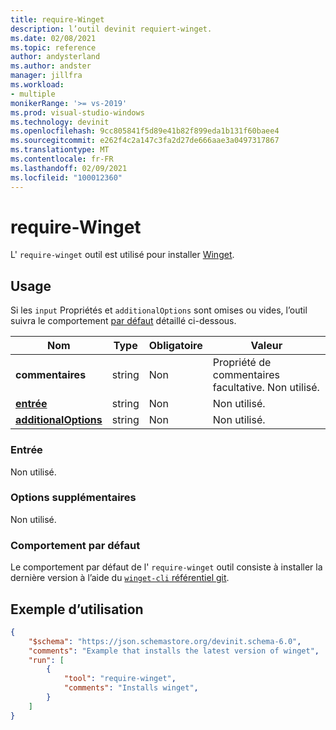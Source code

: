 ```yaml
---
title: require-Winget
description: l’outil devinit requiert-winget.
ms.date: 02/08/2021
ms.topic: reference
author: andysterland
ms.author: andster
manager: jillfra
ms.workload:
- multiple
monikerRange: '>= vs-2019'
ms.prod: visual-studio-windows
ms.technology: devinit
ms.openlocfilehash: 9cc805841f5d89e41b82f899eda1b131f60baee4
ms.sourcegitcommit: e262f4c2a147c3fa2d27de666aae3a0497317867
ms.translationtype: MT
ms.contentlocale: fr-FR
ms.lasthandoff: 02/09/2021
ms.locfileid: "100012360"
---
```

# <a name="require-winget"></a>require-Winget

L' `require-winget` outil est utilisé pour installer [Winget](https://docs.microsoft.com/windows/package-manager/winget/). 
## <a name="usage"></a>Usage

Si les `input` Propriétés et `additionalOptions` sont omises ou vides, l’outil suivra le comportement [par défaut](#default-behavior) détaillé ci-dessous.

| Nom                                             | Type   | Obligatoire | Valeur                                                                                |
|--------------------------------------------------|--------|----------|--------------------------------------------------------------------------------------|
| **commentaires**                                     | string | Non       | Propriété de commentaires facultative. Non utilisé.                                                |
| [**entrée**](#input)                              | string | Non       | Non utilisé.                                                                            |
| [**additionalOptions**](#additional-options)     | string | Non       | Non utilisé.                                                                            |

### <a name="input"></a>Entrée

Non utilisé.

### <a name="additional-options"></a>Options supplémentaires

Non utilisé.

### <a name="default-behavior"></a>Comportement par défaut

Le comportement par défaut de l' `require-winget` outil consiste à installer la dernière version à l’aide du [ `winget-cli` référentiel git](https://github.com/microsoft/winget-cli).

## <a name="example-usage"></a>Exemple d’utilisation

```json
{
    "$schema": "https://json.schemastore.org/devinit.schema-6.0",
    "comments": "Example that installs the latest version of winget",
    "run": [
        {
            "tool": "require-winget",
            "comments": "Installs winget",
        }
    ]
}
```
